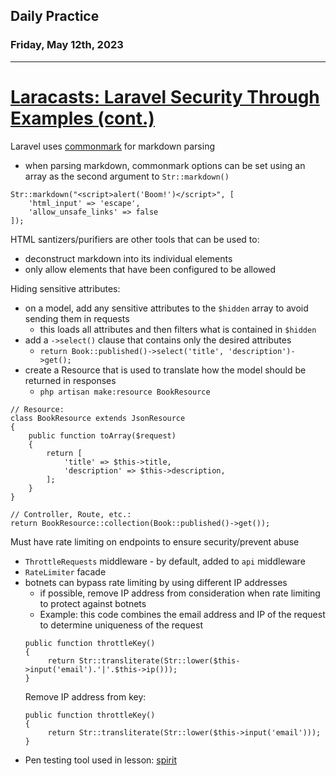 ## Daily Practice
### Friday, May 12th, 2023
---


# [Laracasts: Laravel Security Through Examples (cont.)](https://laracasts.com/series/laravel-security-through-examples/)  


Laravel uses [commonmark](https://github.com/thephpleague/commonmark) for markdown parsing
- when parsing markdown, commonmark options can be set using an array as the second argument to `Str::markdown()`

```
Str::markdown("<script>alert('Boom!')</script>", [
    'html_input' => 'escape',
    'allow_unsafe_links' => false
]);
```

HTML santizers/purifiers are other tools that can be used to:
- deconstruct markdown into its individual elements
- only allow elements that have been configured to be allowed


Hiding sensitive attributes:
- on a model, add any sensitive attributes to the `$hidden` array to avoid sending them in requests
   * this loads all attributes and then filters what is contained in `$hidden`
- add a `->select()` clause that contains only the desired attributes
   * `return Book::published()->select('title', 'description')->get();`
- create a Resource that is used to translate how the model should be returned in responses
   * `php artisan make:resource BookResource`
```
// Resource:
class BookResource extends JsonResource
{
    public function toArray($request)
    {
        return [
            'title' => $this->title,
            'description' => $this->description,
        ];
    }
}

// Controller, Route, etc.:
return BookResource::collection(Book::published()->get());
```

Must have rate limiting on endpoints to ensure security/prevent abuse
- `ThrottleRequests` middleware - by default, added to `api` middleware
- `RateLimiter` facade
- botnets can bypass rate limiting by using different IP addresses
   * if possible, remove IP address from consideration when rate limiting to protect against botnets
   * Example: this code combines the email address and IP of the request to determine uniqueness of the request
   ```
   public function throttleKey()
   {
        return Str::transliterate(Str::lower($this->input('email').'|'.$this->ip()));
   }
   ```
   Remove IP address from key:
   ```
   public function throttleKey()
   {
        return Str::transliterate(Str::lower($this->input('email')));
   }
   ```
- Pen testing tool used in lesson: [spirit](https://github.com/valorin/spirit)

